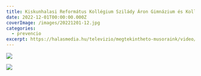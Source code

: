 ```yaml
---
title: Kiskunhalasi Református Kollégium Szilády Áron Gimnázium és Kollégium
date: 2022-12-01T00:00:00.000Z
coverImage: /images/20221201-12.jpg
categories:
  - prevencio
excerpt: https://halasmedia.hu/televizio/megtekintheto-musoraink/video/hirado-20221201-csutortok
---
```

![](/images/20221201-10.jpg)

![](/images/20221201-11.jpg)
